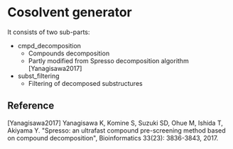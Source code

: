 # Cosolvent generator

It consists of two sub-parts:

- cmpd_decomposition
  - Compounds decomposition
  - Partly modified from Spresso decomposition algorithm [Yanagisawa2017]
- subst_filtering
  - Filtering of decomposed substructures

## Reference
[Yanagisawa2017] Yanagisawa K, Komine S, Suzuki SD, Ohue M, Ishida T, Akiyama Y. "Spresso: an ultrafast compound pre-screening method based on compound decomposition", Bioinformatics 33(23): 3836-3843, 2017.
